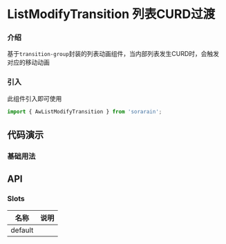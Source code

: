 # ListModifyTransition 列表CURD过渡

### 介绍

基于`transition-group`封装的列表动画组件，当内部列表发生CURD时，会触发对应的移动动画

### 引入

此组件引入即可使用

```typescript
import { AwListModifyTransition } from 'sorarain';
```



## 代码演示

### 基础用法

<CodeShow>
  <template #source>
    <list-modify-transition-1 />
  </template>
  <template #meta>

  @[code vue:no-line-numbers](../../.vuepress/components/list-modify-transition-1.vue)

  </template>
</CodeShow>




## API

### Slots

| 名称    | 说明 |
| ------- | ---- |
| default |      |

